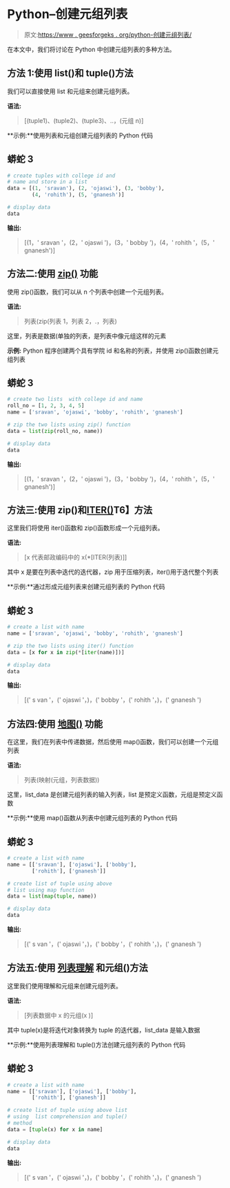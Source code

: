 # Python–创建元组列表

> 原文:[https://www . geesforgeks . org/python-创建元组列表/](https://www.geeksforgeeks.org/python-create-a-list-of-tuples/)

在本文中，我们将讨论在 Python 中创建元组列表的多种方法。

## **方法 1:使用 list()和 tuple()方法**

我们可以直接使用 list 和元组来创建元组列表。

**语法:**

> [(tuple1)、(tuple2)、(tuple3)、..，(元组 n)]

**示例:**使用列表和元组创建元组列表的 Python 代码

## 蟒蛇 3

```py
# create tuples with college id and
# name and store in a list
data = [(1, 'sravan'), (2, 'ojaswi'), (3, 'bobby'),
        (4, 'rohith'), (5, 'gnanesh')]

# display data
data
```

**输出:**

> [(1，' sravan '，(2，' ojaswi ')，(3，' bobby ')，(4，' rohith '，(5，' gnanesh')]

## **方法二:使用** [**zip()**](https://www.geeksforgeeks.org/zip-in-python/) **功能**

使用 zip()函数，我们可以从 n 个列表中创建一个元组列表。

**语法:**

> 列表(zip(列表 1，列表 2，.，列表)

这里，列表是数据(单独的列表，是列表中像元组这样的元素

**示例:** Python 程序创建两个具有学院 id 和名称的列表，并使用 zip()函数创建元组列表

## 蟒蛇 3

```py
# create two lists  with college id and name
roll_no = [1, 2, 3, 4, 5]
name = ['sravan', 'ojaswi', 'bobby', 'rohith', 'gnanesh']

# zip the two lists using zip() function
data = list(zip(roll_no, name))

# display data
data
```

**输出:**

> [(1，' sravan '，(2，' ojaswi ')，(3，' bobby ')，(4，' rohith '，(5，' gnanesh')]

## **方法三:使用 zip()和**[**ITER()**](https://www.geeksforgeeks.org/python-iter-method/)T6】方法

这里我们将使用 iter()函数和 zip()函数形成一个元组列表。

**语法:**

> [x 代表邮政编码中的 x(*[ITER(列表)]]

其中 x 是要在列表中迭代的迭代器，zip 用于压缩列表，iter()用于迭代整个列表

**示例:**通过形成元组列表来创建元组列表的 Python 代码

## 蟒蛇 3

```py
# create a list with name
name = ['sravan', 'ojaswi', 'bobby', 'rohith', 'gnanesh']

# zip the two lists using iter() function
data = [x for x in zip(*[iter(name)])]

# display data
data
```

**输出:**

> [(' s van '，(' ojaswi '，)，(' bobby '，(' rohith '，)，(' gnanesh ')

## **方法四:使用** [**地图()**](https://www.geeksforgeeks.org/python-map-function/) **功能**

在这里，我们在列表中传递数据，然后使用 map()函数，我们可以创建一个元组列表

**语法:**

> 列表(映射(元组，列表数据))

这里，list_data 是创建元组列表的输入列表，list 是预定义函数，元组是预定义函数

**示例:**使用 map()函数从列表中创建元组列表的 Python 代码

## 蟒蛇 3

```py
# create a list with name
name = [['sravan'], ['ojaswi'], ['bobby'], 
        ['rohith'], ['gnanesh']]

# create list of tuple using above 
# list using map function
data = list(map(tuple, name))

# display data
data
```

**输出:**

> [(' s van '，(' ojaswi '，)，(' bobby '，(' rohith '，)，(' gnanesh ')

## **方法五:使用** [**列表理解**](https://www.geeksforgeeks.org/python-list-comprehension-and-slicing/) **和元组()方法**

这里我们使用理解和元组来创建元组列表。

**语法:**

> [列表数据中 x 的元组(x )]

其中 tuple(x)是将迭代对象转换为 tuple 的迭代器，list_data 是输入数据

**示例:**使用列表理解和 tuple()方法创建元组列表的 Python 代码

## 蟒蛇 3

```py
# create a list with name
name = [['sravan'], ['ojaswi'], ['bobby'],
        ['rohith'], ['gnanesh']]

# create list of tuple using above list
# using  list comprehension and tuple() 
# method
data = [tuple(x) for x in name]

# display data
data
```

**输出:**

> [(' s van '，(' ojaswi '，)，(' bobby '，(' rohith '，)，(' gnanesh ')